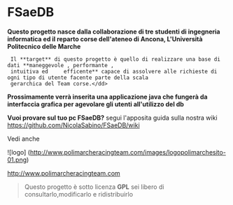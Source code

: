 # FSaeDB


**Questo progetto nasce dalla collaborazione di tre studenti di ingegneria informatica ed il reparto corse dell'ateneo di Ancona, L'Università Politecnico delle Marche**
  
     Il **target** di questo progetto è quello di realizzare una base di dati **maneggevole , performante , 
     intuitiva ed     efficente** capace di assolvere alle richieste di ogni tipo di utente facente parte della scala   
     gerarchica del Team corse.</dd>
     
  **Prossimamente verrà inserita una applicazione java che fungerà da interfaccia grafica per agevolare gli utenti all'utilizzo del db**

**Vuoi provare sul tuo pc FSaeDB?** segui l'apposita guida sulla nostra wiki https://github.com/NicolaSabino/FSaeDB/wiki



Vedi anche 


![logo] (http://www.polimarcheracingteam.com/images/logopolimarchesito-01.png)

http://www.polimarcheracingteam.com










>Questo progetto è sotto licenza **GPL** sei libero di consultarlo,modificarlo e ridistribuirlo
